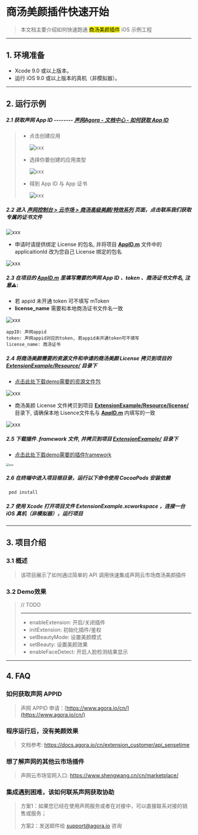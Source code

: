 # 商汤美颜插件快速开始

> 本文档主要介绍如何快速跑通 <mark>商汤美颜插件</mark> iOS 示例工程
---

## 1. 环境准备

- Xcode 9.0 或以上版本。
- 运行 iOS 9.0 或以上版本的真机（非模拟器）。

---

## 2. 运行示例

##### 2.1 获取声网 App ID -------- [声网Agora - 文档中心 - 如何获取 App ID](https://docs.agora.io/cn/Agora%20Platform/get_appid_token?platform=All%20Platforms#%E8%8E%B7%E5%8F%96-app-id)

> - 点击创建应用
>
>   ![xxx](https://accktvpic.oss-cn-beijing.aliyuncs.com/pic/github_readme/create_app_1.jpg)
>
> - 选择你要创建的应用类型
>
>   ![xxx](https://accktvpic.oss-cn-beijing.aliyuncs.com/pic/github_readme/create_app_2.jpg)
>
> - 得到 App ID 与 App 证书
>
>   ![xxx](https://accktvpic.oss-cn-beijing.aliyuncs.com/pic/github_readme/get_app_id.jpg)

##### 2.2 进入 [声网控制台 > 云市场 > 商汤高级美颜/特效系列](https://console.agora.io/marketplace/license/introduce?serviceName=sensetime-ar) 页面，点击**联系我们**获取专属的证书文件

![xxx](https://web-cdn.agora.io/docs-files/1677137763250)

- 申请时请提供绑定 License 的包名, 并将项目 [**AppID.m**](ExtensionExample/AppID.m) 文件中的applicaitionId 改为您自己 License 绑定的包名

![xxx](https://accktvpic.oss-cn-beijing.aliyuncs.com/pic/github_readme/market-place/SenseTime/SenseTime-iOS-5.png)

##### 2.3 在项目的 [**AppID.m**](ExtensionExample/AppID.m) 里填写需要的声网 App ID 、token 、商汤证书文件名, 注意⚠️:

* 若 appid 未开通 token 可不填写 mToken
* **license_name** 需要和本地商汤证书文件名一致

![xxx](https://accktvpic.oss-cn-beijing.aliyuncs.com/pic/github_readme/market-place/SenseTime/SenseTime-iOS-4.png)

```texag-0-1gpap96h0ag-1-1gpap96h0ag-0-1gpap96h0ag-1-1gpap96h0ag-0-1gpap96h0ag-1-1gpap96h0ag-0-1gpap96h0ag-1-1gpap96h0ag-0-1gpap96h0ag-1-1gpap96h0
appID: 声网appid
token: 声网appid对应的token, 若appid未开通token可不填写
license_name: 商汤证书
```

##### 2.4 将商汤美颜需要的资源文件和申请的商汤美颜 License 拷贝到项目的 [**ExtensionExample/Resource/**](ExtensionExample/Resource) 目录下

* [点击此处下载demo需要的资源文件包](https://download.agora.io/marketplace/release/SenseTime_v8.9.3_Resources.zip)

![xxx](https://accktvpic.oss-cn-beijing.aliyuncs.com/pic/github_readme/market-place/SenseTime/SenseTime-iOS-1.png)

* 商汤美颜 License 文件拷贝到项目 [**ExtensionExample/Resource/license/**](ExtensionExample/Resource/license/) 目录下, 请确保本地 Lisence文件名与 [**AppID.m**](ExtensionExample/AppID.m) 内填写的一致

![xxx](https://accktvpic.oss-cn-beijing.aliyuncs.com/pic/github_readme/market-place/SenseTime/SenseTime-iOS-3.png)

##### 2.5 下载插件 .framework 文件, 并拷贝到项目 [**ExtensionExample/**](ExtensionExample/) 目录下

* [点击此处下载demo需要的插件framework](https://download.agora.io/marketplace/release/Agora_Marketplace_SenseTime_v8.9.3_Extension_for_iOS_v4.1.1-2.zip)

<img src="https://accktvpic.oss-cn-beijing.aliyuncs.com/pic/github_readme/market-place/SenseTime/SenseTime-iOS-2.png" alt="xxx" style="zoom:50%;" />

##### 2.6 在终端中进入项目根目录，运行以下命令使用 CocoaPods 安装依赖

~~~shell
 pod install
~~~

##### 2.7 使用 Xcode 打开项目文件 ExtensionExample.xcworkspace ，连接一台 iOS 真机（非模拟器），运行项目

---

## 3. 项目介绍

### 3.1 概述

> 该项目展示了如何通过简单的 API 调用快速集成声网云市场商汤美颜插件

### 3.2 Demo效果

> // TODO
>
> ---
>
> * enableExtension: 开启/关闭插件
> * initExtension: 初始化插件/鉴权
> * setBeautyMode: 设置美颜模式
> * setBeauty: 设置美颜效果
> * enableFaceDetect: 开启人脸检测结果显示

---

## 4. FAQ

### 如何获取声网 APPID

> 声网 APPID 申请：[https://www.agora.io/cn/](https://www.agora.io/cn/)

### 程序运行后，没有美颜效果

> 文档参考: https://docs.agora.io/cn/extension_customer/api_sensetime

### 想了解声网的其他云市场插件

> 声网云市场官网入口: https://www.shengwang.cn/cn/marketplace/

### 集成遇到困难，该如何联系声网获取协助

> 方案1：如果您已经在使用声网服务或者在对接中，可以直接联系对接的销售或服务；
>
> 方案2：发送邮件给 [support@agora.io](mailto:support@agora.io) 咨询